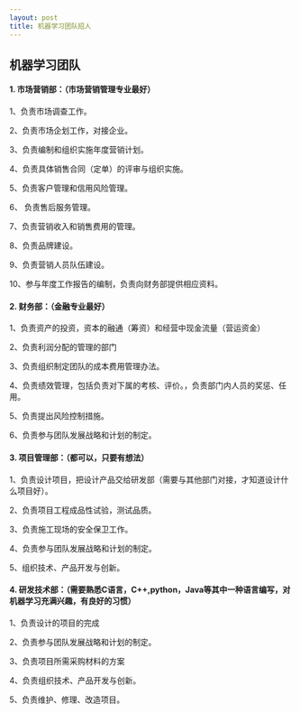 ```yaml
---
layout: post
title: 机器学习团队招人
---
```

## 机器学习团队 

#### 1. 市场营销部：（市场营销管理专业最好） 

1、负责市场调查工作。 

2、负责市场企划工作，对接企业。 

3、负责编制和组织实施年度营销计划。 

4、负责具体销售合同（定单）的评审与组织实施。

5、负责客户管理和信用风险管理。 

6、 负责售后服务管理。 

7、负责营销收入和销售费用的管理。 

8、负责品牌建设。 

9、负责营销人员队伍建设。 

10、参与年度工作报告的编制，负责向财务部提供相应资料。 


#### 2. 财务部：（金融专业最好） 

1、负责资产的投资，资本的融通（筹资）和经营中现金流量（营运资金） 

2、负责利润分配的管理的部门 

3、负责组织制定团队的成本费用管理办法。 

4、负责绩效管理，包括负责对下属的考核、评价。，负责部门内人员的奖惩、任用。 

5、负责提出风险控制措施。  

6、负责参与团队发展战略和计划的制定。 

 
#### 3. 项目管理部：（都可以，只要有想法） 
1、负责设计项目，把设计产品交给研发部（需要与其他部门对接，才知道设计什么项目好）。 

2、负责项目工程成品性试验，测试品质。 

3、负责施工现场的安全保卫工作。  

4、负责参与团队发展战略和计划的制定。 

5、组织技术、产品开发与创新。 


#### 4. 研发技术部：（需要熟悉C语言，C++,python，Java等其中一种语言编写，对机器学习充满兴趣，有良好的习惯） 

1、负责设计的项目的完成 

2、负责参与团队发展战略和计划的制定。 

3、负责项目所需采购材料的方案 

4、负责组织技术、产品开发与创新。 

5、负责维护、修理、改造项目。 

